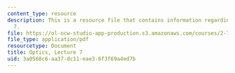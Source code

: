 ```yaml
---
content_type: resource
description: This is a resource file that contains information regarding optics lecture
  7.
file: https://ol-ocw-studio-app-production.s3.amazonaws.com/courses/2-71-optics-spring-2014/3a0560c6aa37dc11eae36f3f69a4ed7b_MIT2_71S14_lec7_notes.pdf
file_type: application/pdf
resourcetype: Document
title: Optics, Lecture 7
uid: 3a0560c6-aa37-dc11-eae3-6f3f69a4ed7b
---
```

